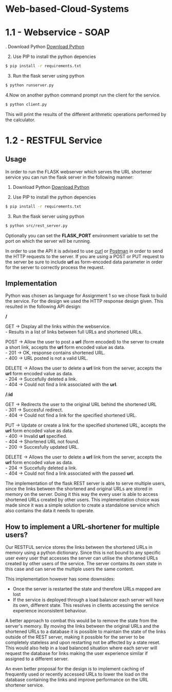 # Web-based-Cloud-Systems
# 1.1 - Webservice - SOAP
. Download Python
[Download Python](https://www.python.org/downloads/)

2. Use PIP to install the python depencies
```sh
$ pip install -r requirements.txt
```

3. Run the flask server using python
```sh
$ python runserver.py
```
4.Now on another python command prompt run the client for the service.
```sh
$ python client.py
```
This will print the results of the different arithmetic operations performed by the calculator.

# 1.2 - RESTFUL Service

## Usage
In order to run the FLASK webserver which serves the URL shortener service you can run the flask server in the following manner:

1. Download Python
[Download Python](https://www.python.org/downloads/)

2. Use PIP to install the python depencies
```sh
$ pip install -r requirements.txt
```

3. Run the flask server using python
```sh
$ python src/rest_server.py
```

Optionally you can set the **FLASK_PORT** environment variable to set the port on which the server will be running.

In order to use the API it is advised to use [curl](https://curl.haxx.se/) or [Postman](https://www.postman.com/) in order to send the HTTP requests to the server. If you are using a POST or PUT request to the server be sure to include **url** as form-encoded data parameter in order for the server to correctly process the request.


## Implementation
Python was chosen as language for Assignment 1 so we chose flask to build the service. For the design we used the HTTP response design given. This resulted in the following API design:

**/**

GET -> Display all the links within the webservice.<br/>
    - Results in a list of links between full URLs and shortened URLs.<br/>

POST -> Allow the user to post a **url** (form encoded) to the server to create a short link, accepts the **url** form encoded value as data.<br/>
    - 201 -> OK, response contains shortened URL.<br/>
    - 400 -> URL posted is not a valid URL.<br/>

DELETE -> Allows the user to delete a **url** link from the server, accepts the **url** form encoded value as data.<br/>
    - 204 -> Succefully deleted a link.<br/>
    - 404 -> Could not find a link associated with the **url**.<br/>

**/:id**

GET -> Redirects the user to the original URL behind the shortened URL<br/>
    - 301 -> Succesful redirect.<br/>
    - 404 -> Could not find a link for the specified shortened URL.<br/>
    
PUT -> Update or create a link for the specified shortened URL, accepts the **url** form encoded value as data.<br/>
    - 400 -> Invalid **url** specified.<br/>
    - 404 -> Shortened URL not found.<br/>
    - 200 -> Succesfully updated URL.<br/>
    
DELETE -> Allows the user to delete a **url** link from the server, accepts the **url** form encoded value as data. <br/>
    - 204 -> Succefully deleted a link.<br/>
    - 404 -> Could not find a link associated with the passed **url**.<br/>


The implementation of the flask REST server is able to serve multiple users, since the links between the shortened and original URLs are stored in memory on the server. Doing it this way the every user is able to access shortened URLs created by other users. This implementation choice was made since it was a simple solution to create a standalone service which also contains the data it needs to operate.


## How to implement a URL-shortener for multiple users?
Our RESTFUL service stores the links between the shortened URLs in memory using a python dictionary. Since this is not bound to any specific user every user that accesses the server can utilise the shortened URLs created by other users of the service. The server contains its own state in this case and can serve the multiple users the same content.

This implementation however has some downsides:
- Once the server is restarted the state and therefore URLs mapped are lost
- If the service is deployed through a load balancer each server will have its own, different state. This resolves in clients accessing the service experience inconsistent behaviour.

A better approach to combat this would be to remove the state from the server's memory. By moving the links between the original URLs and the shortened URLs to a database it is possible to maintain the state of the links outside of the REST server, making it possible for the server to be completely stateless and upon restarting not be affected by a state reset. This would also help in a load balanced situation where each server will request the database for links making the user experience similar if assigned to a different server. 

An even better proposal for the design is to implement caching of frequently used or recently accessed URLs to lower the load on the database containing the links and improve performance on the URL shortener service.

